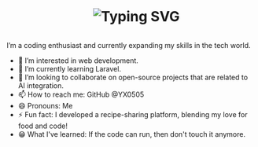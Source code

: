 <div id="user-content-toc">
  <ul align="center">
    <summary><h1 style="display: inline-block"><img src="https://readme-typing-svg.demolab.com?font=roboto&weight=800&size=26&pause=1000&color=2C94F7&width=435&lines=Hello+World+%F0%9F%91%8B;I'm+a+Software+Developer" alt="Typing SVG" /></summary>
  </ul>
</div>
      
I’m a coding enthusiast and currently expanding my skills in the tech world.
- 👀 I’m interested in web development.
- 🌱 I’m currently learning Laravel.
- 💞️ I’m looking to collaborate on open-source projects that are related to AI integration.
- 📫 How to reach me: GitHub @YX0505
- 😄 Pronouns: Me
- ⚡ Fun fact: I developed a recipe-sharing platform, blending my love for food and code!
- 😁 What I've learned: If the code can run, then don't touch it anymore.

<!---
YX0505/YX0505 is a ✨ special ✨ repository because its `README.md` (this file) appears on your GitHub profile.
You can click the Preview link to take a look at your changes.
--->

